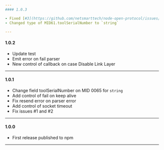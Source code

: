 ```yaml
---
#### 1.0.3

- Fixed [#3](https://github.com/netsmarttech/node-open-protocol/issues/3)
- Changed type of MID61.toolSerialNumber to `string`

---
```

#### 1.0.2

- Update test
- Emit error on fail parser
- New control of callback on case Disable Link Layer

---
#### 1.0.1

- Change field toolSerialNumber on MID 0065 for `string`
- Add control of fail on keep alive
- Fix resend error on parser error
- Add control of socket timeout
- Fix issues #1 and #2

---
#### 1.0.0

- First release published to npm

---

